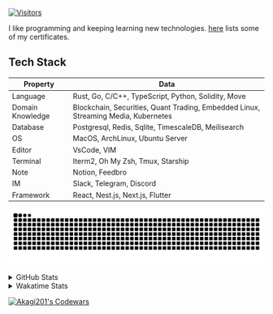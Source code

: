 <!-- markdownlint-disable MD041 MD010 MD033 -->
[![Visitors](https://api.visitorbadge.io/api/daily?path=Akagi201%2FAkagi201&label=Visitors%20Today&countColor=%2337d67a)](https://visitorbadge.io/status?path=Akagi201%2FAkagi201)

I like programming and keeping learning new technologies. [here](https://github.com/Akagi201/blockchain) lists some of my certificates.

## Tech Stack

| Property         	| Data                                                                               	|
|------------------	|------------------------------------------------------------------------------------	|
| Language         	| Rust, Go, C/C++, TypeScript, Python, Solidity, Move                                 |
| Domain Knowledge 	| Blockchain, Securities, Quant Trading, Embedded Linux, Streaming Media, Kubernetes 	|
| Database         	| Postgresql, Redis, Sqlite, TimescaleDB, Meilisearch                                 |
| OS               	| MacOS, ArchLinux, Ubuntu Server                                                     |
| Editor           	| VsCode, VIM                                                                        	|
| Terminal          | Iterm2, Oh My Zsh, Tmux, Starship                                                   |
| Note             	| Notion, Feedbro                                                                    	|
| IM               	| Slack, Telegram, Discord                                                            |
| Framework         | React, Nest.js, Next.js, Flutter                                                   	|

[![github contribution grid snake animation](https://raw.githubusercontent.com/Akagi201/Akagi201/output/github-contribution-grid-snake.svg#gh-light-mode-only)](https://github.com/Akagi201)

<details>
<summary>GitHub Stats</summary>
  <a href="https://github.com/Akagi201"><img alt="Profile Detail" src="https://raw.githubusercontent.com/Akagi201/Akagi201/master/profile-summary-card-output/dracula/0-profile-details.svg" /></a>
  <a href="https://github.com/Akagi201"><img alt="Github Stats" src="https://raw.githubusercontent.com/Akagi201/Akagi201/master/profile-summary-card-output/dracula/3-stats.svg" /></a>
  <a href="https://github.com/Akagi201"><img alt="Lang By Commits" src="https://raw.githubusercontent.com/Akagi201/Akagi201/master/profile-summary-card-output/dracula/2-most-commit-language.svg" /></a>
</details>

<details>
<summary>Wakatime Stats</summary>
<br>

<!--START_SECTION:waka-->

```txt
From: 06 November 2023 - To: 13 November 2023

Total Time: 26 hrs 16 mins

Other        20 hrs 12 mins  ███████████████████▒░░░░░   76.91 %
Python       3 hrs 17 mins   ███░░░░░░░░░░░░░░░░░░░░░░   12.50 %
sh           1 hr 24 mins    █▒░░░░░░░░░░░░░░░░░░░░░░░   05.36 %
Rust         28 mins         ▒░░░░░░░░░░░░░░░░░░░░░░░░   01.79 %
Markdown     21 mins         ▒░░░░░░░░░░░░░░░░░░░░░░░░   01.35 %
YAML         15 mins         ▒░░░░░░░░░░░░░░░░░░░░░░░░   00.99 %
TOML         11 mins         ▒░░░░░░░░░░░░░░░░░░░░░░░░   00.74 %
Solidity     3 mins          ░░░░░░░░░░░░░░░░░░░░░░░░░   00.20 %
INI          1 min           ░░░░░░░░░░░░░░░░░░░░░░░░░   00.10 %
SSH Config   0 secs          ░░░░░░░░░░░░░░░░░░░░░░░░░   00.05 %
```

<!--END_SECTION:waka-->

</details>

<a href="https://www.codewars.com/users/Akagi201"><img alt="Akagi201's Codewars" src="https://www.codewars.com/users/Akagi201/badges/small"></a>
